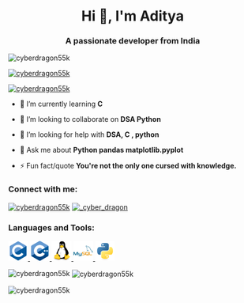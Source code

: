 <h1 align="center">Hi 👋, I'm Aditya</h1>
<h3 align="center">A passionate developer from India</h3>

<p align="left"> <img src="https://komarev.com/ghpvc/?username=cyberdragon55k&label=Profile%20views&color=0e75b6&style=flat" alt="cyberdragon55k" /> </p>

<p align="left"> <a href="https://github.com/ryo-ma/github-profile-trophy"><img src="https://github-profile-trophy.vercel.app/?username=cyberdragon55k" alt="cyberdragon55k" /></a> </p>

<p align="left"> <a href="https://twitter.com/cyberdragon55k" target="blank"><img src="https://img.shields.io/twitter/follow/cyberdragon55k?logo=twitter&style=for-the-badge" alt="cyberdragon55k" /></a> </p>

- 🌱 I’m currently learning **C**

- 👯 I’m looking to collaborate on **DSA Python**

- 🤝 I’m looking for help with **DSA, C , python**

- 💬 Ask me about **Python pandas matplotlib.pyplot**

- ⚡ Fun fact/quote **You're not the only one cursed with knowledge.**

<h3 align="left">Connect with me:</h3>
<p align="left">
<a href="https://twitter.com/cyberdragon55k" target="blank"><img align="center" src="https://raw.githubusercontent.com/rahuldkjain/github-profile-readme-generator/master/src/images/icons/Social/twitter.svg" alt="cyberdragon55k" height="30" width="40" /></a>
<a href="https://instagram.com/_cyber_dragon" target="blank"><img align="center" src="https://raw.githubusercontent.com/rahuldkjain/github-profile-readme-generator/master/src/images/icons/Social/instagram.svg" alt="_cyber_dragon" height="30" width="40" /></a>
</p>

<h3 align="left">Languages and Tools:</h3>
<p align="left"> <a href="https://www.cprogramming.com/" target="_blank" rel="noreferrer"> <img src="https://raw.githubusercontent.com/devicons/devicon/master/icons/c/c-original.svg" alt="c" width="40" height="40"/> </a> <a href="https://www.w3schools.com/cpp/" target="_blank" rel="noreferrer"> <img src="https://raw.githubusercontent.com/devicons/devicon/master/icons/cplusplus/cplusplus-original.svg" alt="cplusplus" width="40" height="40"/> </a> <a href="https://www.linux.org/" target="_blank" rel="noreferrer"> <img src="https://raw.githubusercontent.com/devicons/devicon/master/icons/linux/linux-original.svg" alt="linux" width="40" height="40"/> </a> <a href="https://www.mysql.com/" target="_blank" rel="noreferrer"> <img src="https://raw.githubusercontent.com/devicons/devicon/master/icons/mysql/mysql-original-wordmark.svg" alt="mysql" width="40" height="40"/> </a> <a href="https://www.python.org" target="_blank" rel="noreferrer"> <img src="https://raw.githubusercontent.com/devicons/devicon/master/icons/python/python-original.svg" alt="python" width="40" height="40"/> </a> </p>

<p><img align="left" src="https://github-readme-stats.vercel.app/api/top-langs?username=cyberdragon55k&show_icons=true&locale=en&layout=compact" alt="cyberdragon55k" /></p>

<p>&nbsp;<img align="center" src="https://github-readme-stats.vercel.app/api?username=cyberdragon55k&show_icons=true&locale=en" alt="cyberdragon55k" /></p>

<p><img align="center" src="https://github-readme-streak-stats.herokuapp.com/?user=cyberdragon55k&" alt="cyberdragon55k" /></p>

